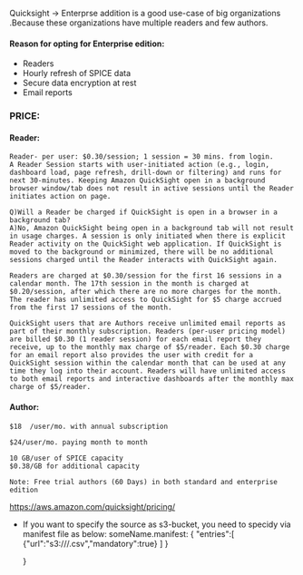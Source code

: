 
Quicksight -> Enterprse addition is a good use-case of big organizations .Because these organizations have multiple readers and few authors. 

#### Reason for opting for Enterprise edition:
- Readers
- Hourly refresh of SPICE data		 
- Secure data encryption at rest
- Email reports

### PRICE:
#### Reader:
    Reader- per user: $0.30/session; 1 session = 30 mins. from login.
    A Reader Session starts with user-initiated action (e.g., login, dashboard load, page refresh, drill-down or filtering) and runs for next 30-minutes. Keeping Amazon QuickSight open in a background browser window/tab does not result in active sessions until the Reader initiates action on page.

    Q)Will a Reader be charged if QuickSight is open in a browser in a background tab?
    A)No, Amazon QuickSight being open in a background tab will not result in usage charges. A session is only initiated when there is explicit Reader activity on the QuickSight web application. If QuickSight is moved to the background or minimized, there will be no additional sessions charged until the Reader interacts with QuickSight again.

    Readers are charged at $0.30/session for the first 16 sessions in a calendar month. The 17th session in the month is charged at $0.20/session, after which there are no more charges for the month. The reader has unlimited access to QuickSight for $5 charge accrued from the first 17 sessions of the month.

    QuickSight users that are Authors receive unlimited email reports as part of their monthly subscription. Readers (per-user pricing model) are billed $0.30 (1 reader session) for each email report they receive, up to the monthly max charge of $5/reader. Each $0.30 charge for an email report also provides the user with credit for a QuickSight session within the calendar month that can be used at any time they log into their account. Readers will have unlimited access to both email reports and interactive dashboards after the monthly max charge of $5/reader.
    
#### Author:
    $18  /user/mo. with annual subscription

    $24/user/mo. paying month to month

    10 GB/user of SPICE capacity
    $0.38/GB for additional capacity
    
    Note: Free trial authors (60 Days) in both standard and enterprise edition
  
  
https://aws.amazon.com/quicksight/pricing/


- If you want to specify the source as s3-bucket, you need to specidy via manifest file as below:
  someName.manifest:
  {
  "entries":[
  {"url":"s3://<bucket-name>/<path>.csv","mandatory":true}
  ]
  }
  
  }
